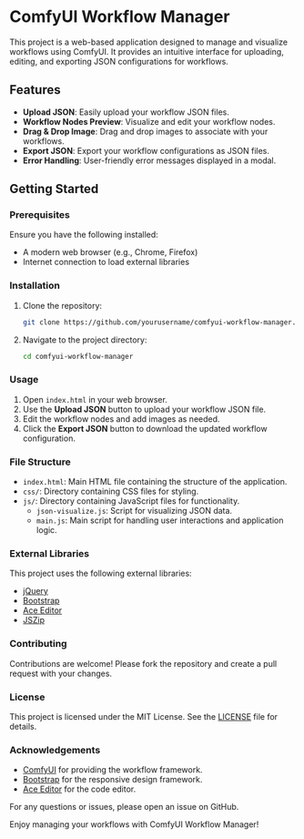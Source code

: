 # ComfyUI Workflow Manager

This project is a web-based application designed to manage and visualize workflows using ComfyUI. It provides an intuitive interface for uploading, editing, and exporting JSON configurations for workflows.

## Features

- **Upload JSON**: Easily upload your workflow JSON files.
- **Workflow Nodes Preview**: Visualize and edit your workflow nodes.
- **Drag & Drop Image**: Drag and drop images to associate with your workflows.
- **Export JSON**: Export your workflow configurations as JSON files.
- **Error Handling**: User-friendly error messages displayed in a modal.

## Getting Started

### Prerequisites

Ensure you have the following installed:

- A modern web browser (e.g., Chrome, Firefox)
- Internet connection to load external libraries

### Installation

1. Clone the repository:
    ```sh
    git clone https://github.com/yourusername/comfyui-workflow-manager.git
    ```
2. Navigate to the project directory:
    ```sh
    cd comfyui-workflow-manager
    ```

### Usage

1. Open `index.html` in your web browser.
2. Use the **Upload JSON** button to upload your workflow JSON file.
3. Edit the workflow nodes and add images as needed.
4. Click the **Export JSON** button to download the updated workflow configuration.

### File Structure

- `index.html`: Main HTML file containing the structure of the application.
- `css/`: Directory containing CSS files for styling.
- `js/`: Directory containing JavaScript files for functionality.
  - `json-visualize.js`: Script for visualizing JSON data.
  - `main.js`: Main script for handling user interactions and application logic.

### External Libraries

This project uses the following external libraries:

- [jQuery](https://jquery.com/)
- [Bootstrap](https://getbootstrap.com/)
- [Ace Editor](https://ace.c9.io/)
- [JSZip](https://stuk.github.io/jszip/)

### Contributing

Contributions are welcome! Please fork the repository and create a pull request with your changes.

### License

This project is licensed under the MIT License. See the [LICENSE](LICENSE) file for details.

### Acknowledgements

- [ComfyUI](https://comfyui.com/) for providing the workflow framework.
- [Bootstrap](https://getbootstrap.com/) for the responsive design framework.
- [Ace Editor](https://ace.c9.io/) for the code editor.

For any questions or issues, please open an issue on GitHub.

Enjoy managing your workflows with ComfyUI Workflow Manager!
